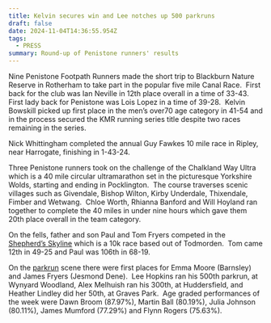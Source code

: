 ```yaml
---
title: Kelvin secures win and Lee notches up 500 parkruns
draft: false
date: 2024-11-04T14:36:55.954Z
tags:
  - PRESS
summary: Round-up of Penistone runners' results
---
```

Nine Penistone Footpath Runners made the short trip to Blackburn Nature Reserve in Rotherham to take part in the popular five mile Canal Race.  First back for the club was Ian Neville in 12th place overall in a time of 33-43.  First lady back for Penistone was Lois Lopez in a time of 39-28.  Kelvin Bowskill picked up first place in the men’s over70 age category in 41-54 and in the process secured the KMR running series title despite two races remaining in the series.

Nick Whittingham completed the annual Guy Fawkes 10 mile race in Ripley, near Harrogate, finishing in 1-43-24.

Three Penistone runners took on the challenge of the Chalkland Way Ultra which is a 40 mile circular ultramarathon set in the picturesque Yorkshire Wolds, starting and ending in Pocklington.  The course traverses scenic villages such as Givendale, Bishop Wilton, Kirby Underdale, Thixendale, Fimber and Wetwang.  Chloe Worth, Rhianna Banford and Will Hoyland ran together to complete the 40 miles in under nine hours which gave them 20th place overall in the team category.

On the fells, father and son Paul and Tom Fryers competed in the [Shepherd’s Skyline](https://results.pfrac.co.uk/fell-league-2024/shepherds-skyline) which is a 10k race based out of Todmorden.  Tom came 12th in 49-25 and Paul was 106th in 68-19.

On the [parkrun](https://results.pfrac.co.uk/parkrun-2024/2024-11-02) scene there were first places for Emma Moore (Barnsley) and James Fryers (Jesmond Dene).  Lee Hopkins ran his 500th parkrun, at Wynyard Woodland, Alex Melhuish ran his 300th, at Huddersfield, and Heather Lindley did her 50th, at Graves Park.  Age graded performances of the week were Dawn Broom (87.97%), Martin Ball (80.19%), Julia Johnson (80.11%), James Mumford (77.29%) and Flynn Rogers (75.63%).